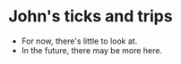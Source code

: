 # John's ticks and trips

- For now, there's little to look at.
- In the future, there may be more here.
